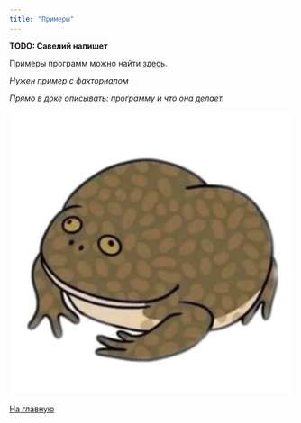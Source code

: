 ```yaml
---
title: "Примеры"
---
```


**TODO: Савелий напишет**

Примеры программ можно найти [здесь](samples).

*Нужен пример с факториалом*

*Прямо в доке описывать: программу и что она делает.*

![alt_text](./img/frog3.png)

[На главную]({{site.baseurl}})
